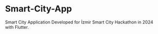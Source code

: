 # Smart-City-App
 Smart City Application Developed for İzmir Smart City Hackathon in 2024 with Flutter. 

